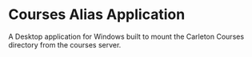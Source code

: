 # Courses Alias Application
A Desktop application for Windows built to mount the Carleton Courses directory from the courses server. 
